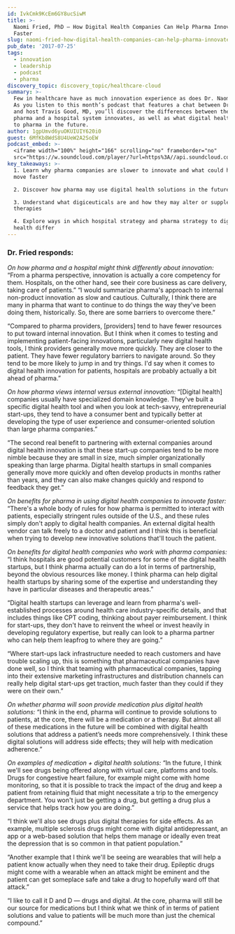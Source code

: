 ```yaml
---
id: IvkCmk9KcEm6GY8ucSiwM
title: >-
  Naomi Fried, PhD — How Digital Health Companies Can Help Pharma Innovate
  Faster
slug: naomi-fried-how-digital-health-companies-can-help-pharma-innovate
pub_date: '2017-07-25'
tags:
  - innovation
  - leadership
  - podcast
  - pharma
discovery_topic: discovery_topic/healthcare-cloud
summary: >-
  Few in healthcare have as much innovation experience as does Dr. Naomi Fried.
  As you listen to this month’s podcast that features a chat between Dr. Fried
  and host Travis Good, MD, you’ll discover the differences between the way
  pharma and a hospital system innovates, as well as what digital health may add
  to pharma in the future.
author: 1gpUmvd6yuOKUIUIY620i0
guest: 6MfKb8WdS8U4UeW2A2SoEW
podcast_embed: >-
  <iframe width="100%" height="166" scrolling="no" frameborder="no"
  src="https://w.soundcloud.com/player/?url=https%3A//api.soundcloud.com/tracks/334763150&amp;color=1055ff&amp;auto_play=false&amp;hide_related=true&amp;show_comments=false&amp;show_user=true&amp;show_reposts=false"></iframe>
key_takeaways: >-
  1. Learn why pharma companies are slower to innovate and what could help them
  move faster 

  2. Discover how pharma may use digital health solutions in the future

  3. Understand what digiceuticals are and how they may alter or supplement drug
  therapies

  4. Explore ways in which hospital strategy and pharma strategy to digital
  health differ
---
```

### Dr. Fried responds:

*On how pharma and a hospital might think differently about innovation:* “From a pharma perspective, innovation is actually a core competency for them. Hospitals, on the other hand, see their core business as care delivery, taking care of patients.”
“I would summarize pharma's approach to internal non-product innovation as slow and cautious. Culturally, I think there are many in pharma that want to continue to do things the way they've been doing them, historically. So, there are some barriers to overcome there.”

“Compared to pharma providers, [providers] tend to have fewer resources to put toward internal innovation. But I think when it comes to testing and implementing patient-facing innovations, particularly new digital health tools, I think providers generally move more quickly. They are closer to the patient. They have fewer regulatory barriers to navigate around. So they tend to be more likely to jump in and try things. I'd say when it comes to digital health innovation for patients, hospitals are probably actually a bit ahead of pharma.”

*On how pharma views internal versus external innovation:* “[Digital health] companies usually have specialized domain knowledge. They've built a specific digital health tool and when you look at tech-savvy, entrepreneurial start-ups, they tend to have a consumer bent and typically better at developing the type of user experience and consumer-oriented solution than large pharma companies.”

“The second real benefit to partnering with external companies around digital health innovation is that these start-up companies tend to be more nimble because they are small in size, much simpler organizationally speaking than large pharma. Digital health startups in small companies generally move more quickly and often develop products in months rather than years, and they can also make changes quickly and respond to feedback they get.”

*On benefits for pharma in using digital health companies to innovate faster:* “There's a whole body of rules for how pharma is permitted to interact with patients, especially stringent rules outside of the U.S., and these rules simply don't apply to digital health companies. An external digital health vendor can talk freely to a doctor and patient and I think this is beneficial when trying to develop new innovative solutions that'll touch the patient.

*On benefits for digital health companies who work with pharma companies:* “I think hospitals are good potential customers for some of the digital health startups, but I think pharma actually can do a lot in terms of partnership, beyond the obvious resources like money. I think pharma can help digital health startups by sharing some of the expertise and understanding they have in particular diseases and therapeutic areas.”

“Digital health startups can leverage and learn from pharma's well-established processes around health care industry-specific details, and that includes things like CPT coding, thinking about payer reimbursement. I think for start-ups, they don't have to reinvent the wheel or invest heavily in developing regulatory expertise, but really can look to a pharma partner who can help them leapfrog to where they are going.”

“Where start-ups lack infrastructure needed to reach customers and have trouble scaling up, this is something that pharmaceutical companies have done well, so I think that teaming with pharmaceutical companies, tapping into their extensive marketing infrastructures and distribution channels can really help digital start-ups get traction, much faster than they could if they were on their own.” 

*On whether pharma will soon provide medication plus digital health solutions:* “I think in the end, pharma will continue to provide solutions to patients, at the core, there will be a medication or a therapy. But almost all of these medications in the future will be combined with digital health solutions that address a patient’s needs more comprehensively. I think these digital solutions will address side effects; they will help with medication adherence.”

*On examples of medication + digital health solutions:* “In the future, I think we'll see drugs being offered along with virtual care, platforms and tools. Drugs for congestive heart failure, for example might come with home monitoring, so that it is possible to track the impact of the drug and keep a patient from retaining fluid that might necessitate a trip to the emergency department. You won't just be getting a drug, but getting a drug plus a service that helps track how you are doing.”

“I think we'll also see drugs plus digital therapies for side effects. As an example, multiple sclerosis drugs might come with digital antidepressant, an app or a web-based solution that helps them manage or ideally even treat the depression that is so common in that patient population.”

“Another example that I think we'll be seeing are wearables that will help a patient know actually when they need to take their drug. Epileptic drugs might come with a wearable when an attack might be eminent and the patient can get someplace safe and take a drug to hopefully ward off that attack.”

“I like to call it D and D — drugs and digital. At the core, pharma will still be our source for medications but I think what we think of in terms of patient solutions and value to patients will be much more than just the chemical compound.”
  